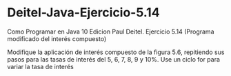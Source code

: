 # Deitel-Java-Ejercicio-5.14
Como Programar en Java 10 Edicion Paul Deitel. Ejercicio 5.14 (Programa modificado del interés compuesto)

Modifique la aplicación de interés compuesto de la figura 5.6, repitiendo sus pasos para las tasas de interés del 5, 6, 7, 8, 9 y 10%. Use un ciclo for para variar la tasa de interés
